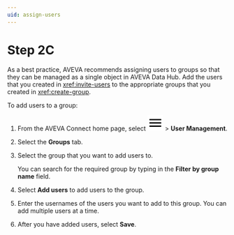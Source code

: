 ```yaml
---
uid: assign-users
---
```


# Step 2C

As a best practice, AVEVA recommends assigning users to groups so that they can be managed as a single object in AVEVA Data Hub. Add the users that you created in <xref:invite-users> to the appropriate groups that you created in <xref:create-group>.

To add users to a group:

1. From the AVEVA Connect home page, select ![menu](../../../../../_icons/default/menu.svg) > **User Management**.

1. Select the **Groups** tab.

1. Select the group that you want to add users to.

   You can search for the required group by typing in the **Filter by group name** field.

1. Select **Add users** to add users to the group.

1. Enter the usernames of the users you want to add to this group. You can add multiple users at a time.

1. After you have added users, select **Save**.
